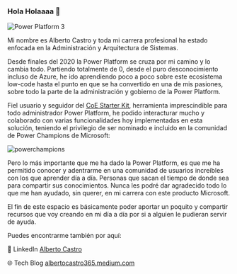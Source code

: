 ### Hola Holaaaa 👋 
![Power Platform 3](https://github.com/albertocastro365/albertocastro365/assets/57954993/a0bf3e74-0d53-4e9a-a7bf-5bcef359a981)

Mi nombre es Alberto Castro y toda mi carrera profesional ha estado enfocada en la Administración y Arquitectura de Sistemas.

Desde finales del 2020 la Power Platform se cruza por mi camino y lo cambia todo. Partiendo totalmente de 0, desde el puro desconocimiento incluso de Azure, he ido aprendiendo poco a poco sobre este ecosistema low-code hasta el punto en que se ha convertido en una de mis pasiones, sobre todo la parte de la administración y gobierno de la Power Platform. 

Fiel usuario y seguidor del [CoE Starter Kit](https://github.com/microsoft/coe-starter-kit), herramienta imprescindible para todo administrador Power Platform, he podido interacturar mucho y colaborado con varias funcionalidades hoy implementadas en esta solución, teniendo el privilegio de ser nominado e incluido en la comunidad de Power Champions de Microsoft:

![powerchampions](https://github.com/albertocastro365/albertocastro365/assets/57954993/39a761dc-4a0f-413a-a453-9b5e16534274)


Pero lo más importante que me ha dado la Power Platform, es que me ha permitido conocer y adentrarme en una comunidad de usuarios increíbles con los que aprender día a día. Personas que sacan el tiempo de donde sea para compartir sus conocimientos. Nunca les podré dar agradecido todo lo que me han ayudado, sin querer, en mi carrera con este producto Microsoft.

El fin de este espacio es básicamente poder aportar un poquito y compartir recursos que voy creando en mi día a día por si a alguien le pudieran servir de ayuda.

Puedes encontrarme también por aquí:

💼 LinkedIn [Alberto Castro](https://www.linkedin.com/in/albertocastro365/)

🌐 Tech Blog [albertocastro365.medium.com](https://albertocastro365.medium.com/)

<!--
**albertocastro365/albertocastro365** is a ✨ _special_ ✨ repository because its `README.md` (this file) appears on your GitHub profile.

Here are some ideas to get you started:

- 🔭 I’m currently working on ...
- 🌱 I’m currently learning ...
- 👯 I’m looking to collaborate on ...
- 🤔 I’m looking for help with ...
- 💬 Ask me about ...
- 📫 How to reach me: ...
- 😄 Pronouns: ...
- ⚡ Fun fact: ...
-->

